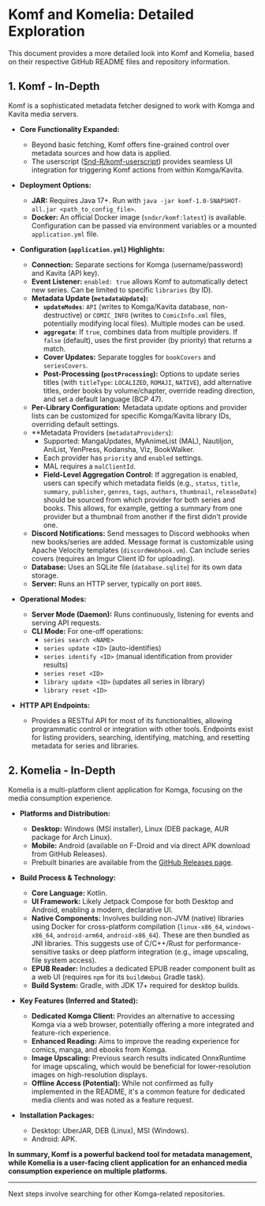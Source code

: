 # Komf and Komelia: Detailed Exploration

This document provides a more detailed look into Komf and Komelia, based on their respective GitHub README files and repository information.

## 1. Komf - In-Depth

Komf is a sophisticated metadata fetcher designed to work with Komga and Kavita media servers.

*   **Core Functionality Expanded:**
    *   Beyond basic fetching, Komf offers fine-grained control over metadata sources and how data is applied.
    *   The userscript ([Snd-R/komf-userscript](https://github.com/Snd-R/komf-userscript)) provides seamless UI integration for triggering Komf actions from within Komga/Kavita.

*   **Deployment Options:**
    *   **JAR:** Requires Java 17+. Run with `java -jar komf-1.0-SNAPSHOT-all.jar <path_to_config_file>`.
    *   **Docker:** An official Docker image (`sndxr/komf:latest`) is available. Configuration can be passed via environment variables or a mounted `application.yml` file.

*   **Configuration (`application.yml`) Highlights:**
    *   **Connection:** Separate sections for Komga (username/password) and Kavita (API key).
    *   **Event Listener:** `enabled: true` allows Komf to automatically detect new series. Can be limited to specific `libraries` (by ID).
    *   **Metadata Update (`metadataUpdate`):**
        *   **`updateModes`**: `API` (writes to Komga/Kavita database, non-destructive) or `COMIC_INFO` (writes to `ComicInfo.xml` files, potentially modifying local files). Multiple modes can be used.
        *   **`aggregate`**: If `true`, combines data from multiple providers. If `false` (default), uses the first provider (by priority) that returns a match.
        *   **Cover Updates:** Separate toggles for `bookCovers` and `seriesCovers`.
        *   **Post-Processing (`postProcessing`):** Options to update series titles (with `titleType`: `LOCALIZED`, `ROMAJI`, `NATIVE`), add alternative titles, order books by volume/chapter, override reading direction, and set a default language (BCP 47).
    *   **Per-Library Configuration:** Metadata update options and provider lists can be customized for specific Komga/Kavita library IDs, overriding default settings.
    *   **Metadata Providers (`metadataProviders`):
        *   Supported: MangaUpdates, MyAnimeList (MAL), Nautiljon, AniList, YenPress, Kodansha, Viz, BookWalker.
        *   Each provider has `priority` and `enabled` settings.
        *   MAL requires a `malClientId`.
        *   **Field-Level Aggregation Control:** If aggregation is enabled, users can specify which metadata fields (e.g., `status`, `title`, `summary`, `publisher`, `genres`, `tags`, `authors`, `thumbnail`, `releaseDate`) should be sourced from which provider for both series and books. This allows, for example, getting a summary from one provider but a thumbnail from another if the first didn't provide one.
    *   **Discord Notifications:** Send messages to Discord webhooks when new books/series are added. Message format is customizable using Apache Velocity templates (`discordWebhook.vm`). Can include series covers (requires an Imgur Client ID for uploading).
    *   **Database:** Uses an SQLite file (`database.sqlite`) for its own data storage.
    *   **Server:** Runs an HTTP server, typically on port `8085`.

*   **Operational Modes:**
    *   **Server Mode (Daemon):** Runs continuously, listening for events and serving API requests.
    *   **CLI Mode:** For one-off operations:
        *   `series search <NAME>`
        *   `series update <ID>` (auto-identifies)
        *   `series identify <ID>` (manual identification from provider results)
        *   `series reset <ID>`
        *   `library update <ID>` (updates all series in library)
        *   `library reset <ID>`

*   **HTTP API Endpoints:**
    *   Provides a RESTful API for most of its functionalities, allowing programmatic control or integration with other tools. Endpoints exist for listing providers, searching, identifying, matching, and resetting metadata for series and libraries.

## 2. Komelia - In-Depth

Komelia is a multi-platform client application for Komga, focusing on the media consumption experience.

*   **Platforms and Distribution:**
    *   **Desktop:** Windows (MSI installer), Linux (DEB package, AUR package for Arch Linux).
    *   **Mobile:** Android (available on F-Droid and via direct APK download from GitHub Releases).
    *   Prebuilt binaries are available from the [GitHub Releases page](https://github.com/Snd-R/Komelia/releases).

*   **Build Process & Technology:**
    *   **Core Language:** Kotlin.
    *   **UI Framework:** Likely Jetpack Compose for both Desktop and Android, enabling a modern, declarative UI.
    *   **Native Components:** Involves building non-JVM (native) libraries using Docker for cross-platform compilation (`linux-x86_64`, `windows-x86_64`, `android-arm64`, `android-x86_64`). These are then bundled as JNI libraries. This suggests use of C/C++/Rust for performance-sensitive tasks or deep platform integration (e.g., image upscaling, file system access).
    *   **EPUB Reader:** Includes a dedicated EPUB reader component built as a web UI (requires `npm` for its `buildWebui` Gradle task).
    *   **Build System:** Gradle, with JDK 17+ required for desktop builds.

*   **Key Features (Inferred and Stated):**
    *   **Dedicated Komga Client:** Provides an alternative to accessing Komga via a web browser, potentially offering a more integrated and feature-rich experience.
    *   **Enhanced Reading:** Aims to improve the reading experience for comics, manga, and ebooks from Komga.
    *   **Image Upscaling:** Previous search results indicated OnnxRuntime for image upscaling, which would be beneficial for lower-resolution images on high-resolution displays.
    *   **Offline Access (Potential):** While not confirmed as fully implemented in the README, it's a common feature for dedicated media clients and was noted as a feature request.

*   **Installation Packages:**
    *   Desktop: UberJAR, DEB (Linux), MSI (Windows).
    *   Android: APK.

**In summary, Komf is a powerful backend tool for metadata management, while Komelia is a user-facing client application for an enhanced media consumption experience on multiple platforms.**

---
Next steps involve searching for other Komga-related repositories.
